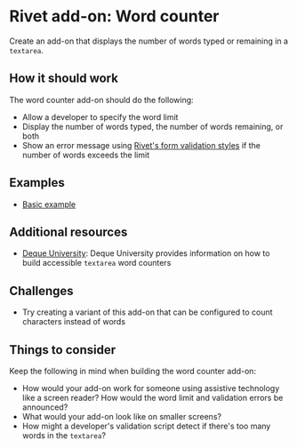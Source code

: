 # Rivet add-on: Word counter
Create an add-on that displays the number of words typed or remaining in a `textarea`.

## How it should work
The word counter add-on should do the following:

- Allow a developer to specify the word limit
- Display the number of words typed, the number of words remaining, or both
- Show an error message using [Rivet's form validation styles](https://rivet.iu.edu/components/forms/text-input/#inline-validation-states) if the number of words exceeds the limit

## Examples

- [Basic example](https://codepen.io/geoffmuskett/pen/uldmJ)

## Additional resources

- [Deque University](https://dequeuniversity.com/library/aria/counters/sf-characters-remaining): Deque University provides information on how to build accessible `textarea` word counters

## Challenges

- Try creating a variant of this add-on that can be configured to count characters instead of words

## Things to consider
Keep the following in mind when building the word counter add-on:

- How would your add-on work for someone using assistive technology like a screen reader? How would the word limit and validation errors be announced?
- What would your add-on look like on smaller screens?
- How might a developer's validation script detect if there's too many words in the `textarea`?